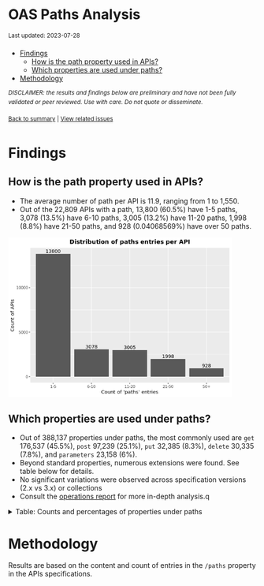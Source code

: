 OAS Paths Analysis
================
<sup>Last updated: 2023-07-28</sup>

- <a href="#findings" id="toc-findings">Findings</a>
  - <a href="#how-is-the-path-property-used-in-apis"
    id="toc-how-is-the-path-property-used-in-apis">How is the path property
    used in APIs?</a>
  - <a href="#which-properties-are-used-under-paths"
    id="toc-which-properties-are-used-under-paths">Which properties are used
    under paths?</a>
- <a href="#methodology" id="toc-methodology">Methodology</a>

<sup>*DISCLAIMER: the results and findings below are preliminary and
have not been fully validated or peer reviewed. Use with care. Do not
quote or disseminate.*</sup>

<sup>[Back to summary](oas_summary.md) \| [View related
issues](https://github.com/postman-open-technologies/knowledge-base/labels/oas%3Apaths)</sup>

# Findings

## How is the path property used in APIs?

- The average number of path per API is 11.9, ranging from 1 to 1,550.
- Out of the 22,809 APIs with a path, 13,800 (60.5%) have 1-5 paths,
  3,078 (13.5%) have 6-10 paths, 3,005 (13.2%) have 11-20 paths, 1,998
  (8.8%) have 21-50 paths, and 928 (0.04068569%) have over 50 paths.

<img src="oas_paths_files/figure-gfm/oas_paths_buckets_barplot-1.png" width="90%" />

## Which properties are used under paths?

- Out of 388,137 properties under paths, the most commonly used are
  `get` 176,537 (45.5%), `post` 97,239 (25.1%), `put` 32,385 (8.3%),
  `delete` 30,335 (7.8%), and `parameters` 23,158 (6%).
- Beyond standard properties, numerous extensions were found. See table
  below for details.
- No significant variations were observed across specification versions
  (2.x vs 3.x) or collections
- Consult the [operations report](oas_paths_operations.md) for more
  in-depth analysis.q

<details>
<summary>
Table: Counts and percentages of properties under paths
</summary>

| property                               |      n |       pct |
|:---------------------------------------|-------:|----------:|
| get                                    | 176537 | 0.4548317 |
| post                                   |  97239 | 0.2505275 |
| put                                    |  32385 | 0.0834370 |
| delete                                 |  30335 | 0.0781554 |
| parameters                             |  23158 | 0.0596645 |
| patch                                  |   8473 | 0.0218299 |
| x-swagger-router-controller            |   6421 | 0.0165431 |
| \$ref                                  |   4801 | 0.0123693 |
| description                            |   1855 | 0.0047792 |
| servers                                |   1351 | 0.0034807 |
| summary                                |    866 | 0.0022312 |
| options                                |    813 | 0.0020946 |
| x-endpoint                             |    687 | 0.0017700 |
| x-platforms-available                  |    663 | 0.0017082 |
| head                                   |    358 | 0.0009224 |
| x-swagger-pipe                         |    300 | 0.0007729 |
| x-route-enum                           |    291 | 0.0007497 |
| x-twilio                               |    272 | 0.0007008 |
| x-api-version                          |    175 | 0.0004509 |
| x-summary                              |    146 | 0.0003762 |
| x-linode-cli-command                   |    133 | 0.0003427 |
| x-default-output-properties            |    129 | 0.0003324 |
| x-path-type                            |    129 | 0.0003324 |
| x-description                          |     81 | 0.0002087 |
| x-restlet                              |     67 | 0.0001726 |
| x-related-model                        |     45 | 0.0001159 |
| x-gelato-group                         |     39 | 0.0001005 |
| x-vault-unauthenticated                |     36 | 0.0000928 |
| x-amazon-apigateway-any-method         |     35 | 0.0000902 |
| x-vault-sudo                           |     25 | 0.0000644 |
| x-modules                              |     25 | 0.0000644 |
| x-controller                           |     25 | 0.0000644 |
| trace                                  |     16 | 0.0000412 |
| x-ms-notification-content              |     15 | 0.0000386 |
| x-a127-apply                           |     14 | 0.0000361 |
| x-WM-COMPLETE_PATH                     |     14 | 0.0000361 |
| x-amf-description                      |     12 | 0.0000309 |
| x-vault-createSupported                |     11 | 0.0000283 |
| x-snyk-api-version                     |     10 | 0.0000258 |
| x-swagger-section-capabilities         |      9 | 0.0000232 |
| x-eac-ignore                           |      8 | 0.0000206 |
| x-internal                             |      7 | 0.0000180 |
| x-data_classification                  |      7 | 0.0000180 |
| x-volos-apply                          |      7 | 0.0000180 |
| x-external                             |      7 | 0.0000180 |
| x-swagger-section-2fa-bypass-permitted |      7 | 0.0000180 |
| x-zendesk-owner                        |      6 | 0.0000155 |
| x-controller-interface                 |      6 | 0.0000155 |
| x-snyk-api-resource                    |      6 | 0.0000155 |
| x-order                                |      6 | 0.0000155 |
| x-last-modified                        |      6 | 0.0000155 |
| x-swagger-route-controller             |      5 | 0.0000129 |
| x-vendor-method                        |      5 | 0.0000129 |
| x-private                              |      4 | 0.0000103 |
| x-python-connexion-openapi-name        |      4 | 0.0000103 |
| x-handler                              |      4 | 0.0000103 |
| x-kusk                                 |      4 | 0.0000103 |
| x-vertx-event-bus                      |      3 | 0.0000077 |
| x-oba-custom                           |      2 | 0.0000052 |
| x-annotation-counting                  |      2 | 0.0000052 |
| x-exegesis-controller                  |      2 | 0.0000052 |
| x-db-table-name                        |      2 | 0.0000052 |
| x-annotation-experimental              |      2 | 0.0000052 |
| x-amzn-api-sandbox                     |      2 | 0.0000052 |
| x-style-validator-ignored              |      2 | 0.0000052 |
| x-wso2-production-endpoints            |      2 | 0.0000052 |
| x-wso2-sandbox-endpoints               |      2 | 0.0000052 |
| x-annotation-clearanceLevel            |      2 | 0.0000052 |
| x-annotation-meta-data                 |      2 | 0.0000052 |
| x-temp                                 |      1 | 0.0000026 |
| x-comment                              |      1 | 0.0000026 |
| x-oad-type                             |      1 | 0.0000026 |
| x-zally-ignore                         |      1 | 0.0000026 |
| x-a127-authorizations                  |      1 | 0.0000026 |
| x-openapi-router-controller            |      1 | 0.0000026 |
| x-DNB-Name                             |      1 | 0.0000026 |
| x-lambda                               |      1 | 0.0000026 |
| x-wso2-disable-security                |      1 | 0.0000026 |
| x-volos-authorizations                 |      1 | 0.0000026 |
| x-wso2-request-interceptor             |      1 | 0.0000026 |
| x-test                                 |      1 | 0.0000026 |
| x-bank                                 |      1 | 0.0000026 |
| x-route-filters                        |      1 | 0.0000026 |
| x-kong-plugin-key-auth                 |      1 | 0.0000026 |
| x-DNB-ID                               |      1 | 0.0000026 |
| x-swagstar                             |      1 | 0.0000026 |

</details>

# Methodology

Results are based on the content and count of entries in the `/paths`
property in the APIs specifications.
